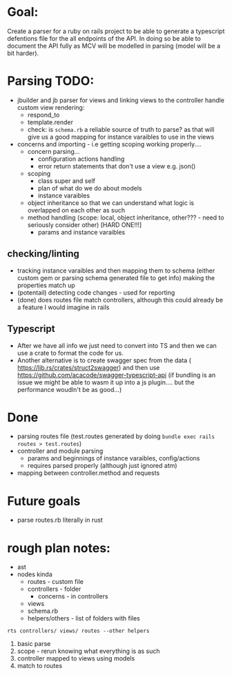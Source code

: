 # Goal:
Create a parser for a ruby on rails project to be able to generate a typescript defentions file for the all endpoints of the API.
In doing so be able to document the API fully as MCV will be modelled in parsing (model will be a bit harder).

# Parsing TODO:
- jbuilder and jb parser for views and linking views to the controller
    handle custom view rendering:
    - respond_to 
    - template.render
    - check: is `schema.rb` a reliable source of truth to parse? as that will give us a good mapping for instance varaibles to use in the views
- concerns and importing - i.e getting scoping working properly.... 
    - concern parsing...
        - configuration actions handling
        - error return statements that don't use a view e.g. json()
    - scoping
        - class super and self
        - plan of what do we do about models
        - instance varaibles
    - object inheritance so that we can understand what logic is overlapped on each other as such
    - method handling (scope: local, object inheritance, other??? - need to seriously consider other) [HARD ONE!!!]
        - params and instance varaibles 

## checking/linting
- tracking instance varaibles and then mapping them to schema (either custom gem or parsing schema generated file to get info) 
    making the properties match up
- (potentail) detecting code changes - used for reporting
- (done) does routes file match controllers, although this could already be a feature I would imagine in rails 

## Typescript
- After we have all info we just need to convert into TS and then we can use a crate to format the code for us.
- Another alternative is to create swagger spec from the data (
https://lib.rs/crates/struct2swagger) and then use https://github.com/acacode/swagger-typescript-api (if bundling is an issue we might be able to wasm it up into a js plugin.... but the performance woudln't be as good...)
# Done
- parsing routes file (test.routes generated by doing `bundle exec rails routes > test.routes`)
- controller and module parsing
    - params and beginnings of instance varaibles, config/actions
    - requires parsed properly (although just ignored atm)
- mapping between controller.method and requests 

# Future goals
- parse routes.rb literally in rust


# rough plan notes:
- ast
- nodes kinda
    - routes - custom file
    - controllers - folder
        - concerns - in controllers
    - views
    - schema.rb
    - helpers/others - list of folders with files

`rts controllers/ views/ routes --other helpers`

1. basic parse
2. scope  - rerun knowing what everything is as such
3. controller mapped to views using models
4. match to routes
